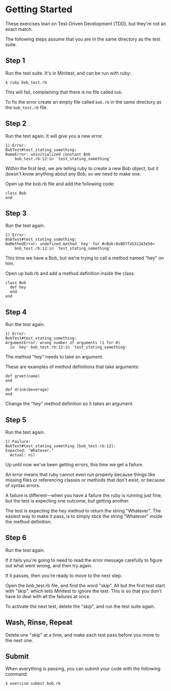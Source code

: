 # Getting Started

These exercises lean on Test-Driven Development (TDD), but they're not an
exact match.

The following steps assume that you are in the same directory as the test
suite.

## Step 1

Run the test suite. It's in Minitest, and can be run with ruby:

    $ ruby bob_test.rb

This will fail, complaining that there is no file called `bob`.

To fix the error create an empty file called `bob.rb` in the same
directory as the `bob_test.rb` file.

## Step 2

Run the test again. It will give you a new error.


    1) Error:
    BobTest#test_stating_something:
    NameError: uninitialized constant Bob
        bob_test.rb:12:in `test_stating_something'

Within the first test, we are telling ruby to create a new Bob object,
but it doesn't know anything about any Bob, so we need to make one.

Open up the bob.rb file and add the following code:

    class Bob
    end

## Step 3

Run the test again.

    1) Error:
    BobTest#test_stating_something:
    NoMethodError: undefined method `hey' for #<Bob:0x007fa531343e50>
        bob_test.rb:12:in `test_stating_something'


This time we have a Bob, but we're trying to call a method named "hey" on him.

Open up bob.rb and add a method definition inside the class:

    class Bob
      def hey
      end
    end

## Step 4

Run the test again.

    1) Error:
    BobTest#test_stating_something:
    ArgumentError: wrong number of arguments (1 for 0)
      in `hey' bob_test.rb:12:in `test_stating_something'

The method "hey" needs to take an argument.

These are examples of method definitions that take arguments:

    def greet(name)
    end

    def drink(beverage)
    end

Change the "hey" method definition so it takes an argument.

## Step 5

Run the test again.

    1) Failure:
    BobTest#test_stating_something [bob_test.rb:12]:
    Expected: "Whatever."
      Actual: nil

Up until now we've been getting errors, this time we get a failure.

An error means that ruby cannot even run properly because things like missing
files or referencing classes or methods that don't exist, or because of syntax
errors.

A failure is different—when you have a failure the ruby is running just fine,
but the test is expecting one outcome, but getting another.

The test is expecting the hey method to return the string "Whatever". The
easiest way to make it pass, is to simply stick the string "Whatever" inside
the method definition.

## Step 6

Run the test again.

If it fails you're going to need to read the error message carefully to figure
out what went wrong, and then try again.

If it passes, then you're ready to move to the next step.

Open the bob_test.rb file, and find the word "skip". All but the first test
start with "skip", which tells Minitest to ignore the test. This is so that
you don't have to deal with all the failures at once.

To activate the next test, delete the "skip", and run the test suite again.

## Wash, Rinse, Repeat

Delete one "skip" at a time, and make each test pass before you move to the
next one.

## Submit

When everything is passing, you can submit your code with the following
command:

    $ exercism submit bob.rb

